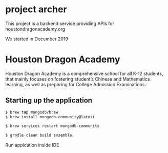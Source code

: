 # project archer 
This project is a backend service providing APIs for houstondragonacademy.org

We started in December 2019
# Houston Dragon Academy
Houston Dragon Academy is a comprehensive school for all K-12 students, that mainly focuses on fostering student’s Chinese and Mathematics learning, as well as preparing for College Admission Examinations.
## Starting up the application
```bash
$ brew tap mongodb/brew
$ brew install mongodb-community@latest
```
```bash
$ brew services restart mongodb-community
```
```bash
$ gradle clean build assemble
```
Run applcation inside IDE
